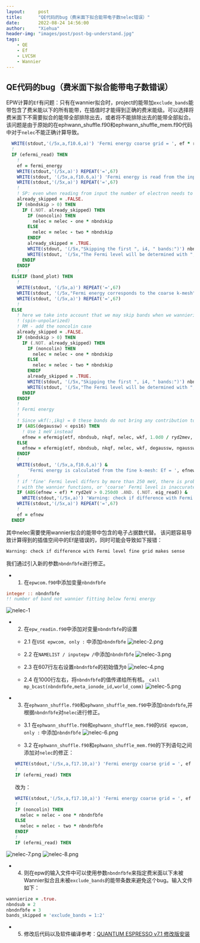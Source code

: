 ```yaml
---
layout:     post
title:      "QE代码的bug（费米面下拟合能带电子数nelec错误）"
date:       2022-08-24 14:56:00
author:     "Xiehua"
header-img: "images/post/post-bg-understand.jpg"
tags:
    - QE
    - Ef
    - LVCSH
    - Wannier
---
```


## QE代码的bug（费米面下拟合能带电子数错误）

EPW计算的`Ef`有问题：只有在wannier拟合时，project的能带加`exclude_bands`能带包含了费米能以下的所有能带，在插值时才能得到正确的费米能级。可以选择将费米面下不需要拟合的能带全部排除出去，或者将不能排除出去的能带全部拟合。该问题是由于原始的在ephwann_shuffle.f90和ephwann_shuffle_mem.f90代码中对于`nelec`不能正确计算导致。

```fortran
  WRITE(stdout,'(/5x,a,f10.6,a)') 'Fermi energy coarse grid = ', ef * ryd2ev, ' eV'
  !
  IF (efermi_read) THEN
    !
    ef = fermi_energy
    WRITE(stdout,'(/5x,a)') REPEAT('=',67)
    WRITE(stdout, '(/5x,a,f10.6,a)') 'Fermi energy is read from the input file: Ef = ', ef * ryd2ev, ' eV'
    WRITE(stdout,'(/5x,a)') REPEAT('=',67)
    !
    ! SP: even when reading from input the number of electron needs to be correct
    already_skipped = .FALSE.
    IF (nbndskip > 0) THEN
      IF (.NOT. already_skipped) THEN
        IF (noncolin) THEN
          nelec = nelec - one * nbndskip
        ELSE
          nelec = nelec - two * nbndskip
        ENDIF
        already_skipped = .TRUE.
        WRITE(stdout, '(/5x,"Skipping the first ", i4, " bands:")') nbndskip
        WRITE(stdout, '(/5x,"The Fermi level will be determined with ", f9.5, " electrons")') nelec
      ENDIF
    ENDIF
    !
  ELSEIF (band_plot) THEN
    !
    WRITE(stdout, '(/5x,a)') REPEAT('=',67)
    WRITE(stdout, '(/5x,"Fermi energy corresponds to the coarse k-mesh")')
    WRITE(stdout, '(/5x,a)') REPEAT('=',67)
    !
  ELSE
    ! here we take into account that we may skip bands when we wannierize
    ! (spin-unpolarized)
    ! RM - add the noncolin case
    already_skipped = .FALSE.
    IF (nbndskip > 0) THEN
      IF (.NOT. already_skipped) THEN
        IF (noncolin) THEN
          nelec = nelec - one * nbndskip
        ELSE
          nelec = nelec - two * nbndskip
        ENDIF
        already_skipped = .TRUE.
        WRITE(stdout, '(/5x,"Skipping the first ", i4, " bands:")') nbndskip
        WRITE(stdout, '(/5x,"The Fermi level will be determined with ", f9.5, " electrons")') nelec
      ENDIF
    ENDIF
    !
    ! Fermi energy
    !
    ! Since wkf(:,ikq) = 0 these bands do not bring any contribution to Fermi level
    IF (ABS(degaussw) < eps16) THEN
      ! Use 1 meV instead
      efnew = efermig(etf, nbndsub, nkqf, nelec, wkf, 1.0d0 / ryd2mev, ngaussw, 0, isk_dummy)
    ELSE
      efnew = efermig(etf, nbndsub, nkqf, nelec, wkf, degaussw, ngaussw, 0, isk_dummy)
    ENDIF
    !
    WRITE(stdout, '(/5x,a,f10.6,a)') &
        'Fermi energy is calculated from the fine k-mesh: Ef = ', efnew * ryd2ev, ' eV'
    !
    ! if 'fine' Fermi level differs by more than 250 meV, there is probably something wrong
    ! with the wannier functions, or 'coarse' Fermi level is inaccurate
    IF (ABS(efnew - ef) * ryd2eV > 0.250d0 .AND. (.NOT. eig_read)) &
      WRITE(stdout,'(/5x,a)') 'Warning: check if difference with Fermi level fine grid makes sense'
    WRITE(stdout,'(/5x,a)') REPEAT('=',67)
    !
    ef = efnew
  ENDIF
```

其中nelec需要使用wannier拟合的能带中包含的电子占据数代替。
该问题容易导致计算得到的插值空间中的Ef是错误的，同时可能会导致如下报错：

```txt
Warning: check if difference with Fermi level fine grid makes sense
```

我们通过引入新的参数`nbndnfbfe`进行修正。

- 1. 在`epwcom.f90`中添加变量`nbndnfbfe`

```fortran
integer :: nbndnfbfe
!! number of band not wannier fitting below fermi energy
```

![nelec-1][0]

- 2. 在`epw_readin.f90`中添加对变量`nbndnfbfe`的设置  

  - 2.1 在`USE epwcom, only :` 中添加`nbndnfbfe`
  ![nelec-2.png][1]

  - 2.2 在`NAMELIST / inputepw /`中添加`nbndnfbfe`
  ![nelec-3.png][2]

  - 2.3 在607行左右设置`nbndnfbfe`的初始值为`0`
  ![nelec-4.png][3]

  - 2.4 在1000行左右，将`nbndnfbfe`的值传递给所有核。
  `call mp_bcast(nbndnfbfe,meta_ionode_id,world_comm)`
  ![nelec-5.png][4]

- 3. 在`ephwann_shuffle.f90`和`ephwann_shuffle_mem.f90`中添加`nbndnfbfe`,并根据`nbndnfbfe`对`nelec`进行修正。

  - 3.1 在`ephwann_shuffle.f90`和`ephwann_shuffle_mem.f90`的`USE epwcom, only :` 中添加`nbndnfbfe`
  ![nelec-6.png][5]  

  - 3.2 在`ephwann_shuffle.f90`和`ephwann_shuffle_mem.f90`的下列语句之间添加对`nelec`的修正：
  
  ```fortran
  WRITE(stdout,'(/5x,a,f17.10,a)') 'Fermi energy coarse grid = ', ef * ryd2ev, ' eV'	
  !
  IF (efermi_read) THEN
  ```

  改为：
  
  ```fortran
  WRITE(stdout,'(/5x,a,f17.10,a)') 'Fermi energy coarse grid = ', ef * ryd2ev, ' eV'
  !
  IF (noncolin) THEN
    nelec = nelec - one * nbndnfbfe
  ELSE
    nelec = nelec - two * nbndnfbfe
  ENDIF
  !
  IF (efermi_read) THEN
  ```

 ![nelec-7.png][6]
 ![nelec-8.png][7]

- 4. 则在epw的输入文件中可以使用参数`nbndnfbfe`来指定费米面以下未被Wannier拟合且未被`exclude_bands`的能带条数来避免这个bug。输入文件如下：

```fortran
wannierize = .true.
nbndsub = 2
nbndnfbfe = 3
bands_skipped = 'exclude_bands = 1:2'
```

- 5. 修改后代码以及软件编译参考：[QUANTUM ESPRESSO v7.1 修改版安装][10]


[0]:https://xh125.github.io/images/QE-change/nelec-1.png
[1]:https://xh125.github.io/images/QE-change/nelec-2.png
[2]:https://xh125.github.io/images/QE-change/nelec-3.png
[3]:https://xh125.github.io/images/QE-change/nelec-4.png
[4]:https://xh125.github.io/images/QE-change/nelec-5.png
[5]:https://xh125.github.io/images/QE-change/nelec-6.png
[6]:https://xh125.github.io/images/QE-change/nelec-7.png
[7]:https://xh125.github.io/images/QE-change/nelec-8.png

[10]:https://xh125.github.io/2022/07/01/QE-v7.1-install/
[21]:https://github.com/xh125/LVCSH-new/blob/main/docs/QE_change_code/QE_change_code/v7.1/Originalcode/PW/src/summary.f90
[31]:https://github.com/xh125/LVCSH-new/blob/main/docs/QE_change_code/QE_change_code/v7.1/PW/src/summary.f90  
